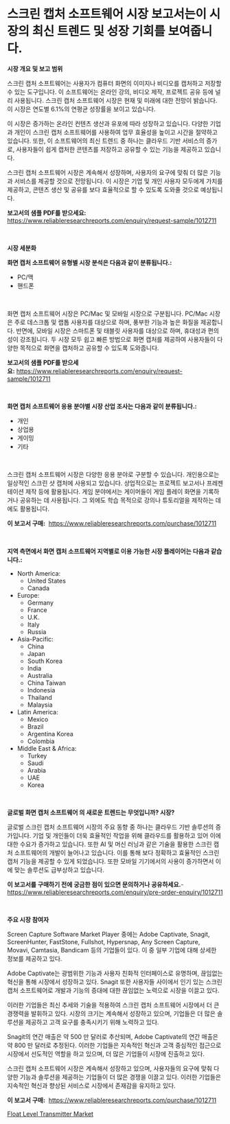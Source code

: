 <p><h1>스크린 캡처 소프트웨어 시장 보고서는이 시장의 최신 트렌드 및 성장 기회를 보여줍니다.</h1></p><p><strong>시장 개요 및 보고 범위</strong></p>
<p><p>스크린 캡처 소프트웨어는 사용자가 컴퓨터 화면의 이미지나 비디오를 캡처하고 저장할 수 있는 도구입니다. 이 소프트웨어는 온라인 강의, 비디오 제작, 프로젝트 공유 등에 널리 사용됩니다. 스크린 캡처 소프트웨어 시장은 현재 및 미래에 대한 전망이 밝습니다. 이 시장은 연도별 6.1%의 연평균 성장률을 보이고 있습니다. </p><p>이 시장은 증가하는 온라인 컨텐츠 생산과 유포에 따라 성장하고 있습니다. 다양한 기업과 개인이 스크린 캡처 소프트웨어를 사용하여 업무 효율성을 높이고 시간을 절약하고 있습니다. 또한, 이 소프트웨어의 최신 트렌드 중 하나는 클라우드 기반 서비스의 증가로, 사용자들이 쉽게 캡처한 콘텐츠를 저장하고 공유할 수 있는 기능을 제공하고 있습니다.</p><p>스크린 캡처 소프트웨어 시장은 계속해서 성장하며, 사용자의 요구에 맞춰 더 많은 기능과 서비스를 제공할 것으로 전망됩니다. 이 시장은 기업 및 개인 사용자 모두에게 가치를 제공하고, 콘텐츠 생산 및 공유를 보다 효율적으로 할 수 있도록 도와줄 것으로 예상됩니다.</p></p>
<p><strong>보고서의 샘플 PDF를 받으세요:</strong> <a href="https://www.reliableresearchreports.com/enquiry/request-sample/1012711">https://www.reliableresearchreports.com/enquiry/request-sample/1012711</a></p>
<p>&nbsp;</p>
<p><strong>시장 세분화</strong></p>
<p><strong>화면 캡처 소프트웨어 유형별 시장 분석은 다음과 같이 분류됩니다.:</strong></p>
<p><ul><li>PC/맥</li><li>핸드폰</li></ul></p>
<p>&nbsp;</p>
<p><p>화면 캡처 소프트웨어 시장은 PC/Mac 및 모바일 시장으로 구분됩니다. PC/Mac 시장은 주로 데스크톱 및 랩톱 사용자를 대상으로 하며, 풍부한 기능과 높은 화질을 제공합니다. 반면에, 모바일 시장은 스마트폰 및 태블릿 사용자를 대상으로 하며, 휴대성과 편의성이 강조됩니다. 두 시장 모두 쉽고 빠른 방법으로 화면 캡처를 제공하여 사용자들이 다양한 목적으로 화면을 캡처하고 공유할 수 있도록 도와줍니다.</p></p>
<p><strong>보고서의 샘플 PDF를 받으세요:</strong>&nbsp;<a href="https://www.reliableresearchreports.com/enquiry/request-sample/1012711">https://www.reliableresearchreports.com/enquiry/request-sample/1012711</a></p>
<p>&nbsp;</p>
<p><strong> 화면 캡처 소프트웨어 응용 분야별 시장 산업 조사는 다음과 같이 분류됩니다.:</strong></p>
<p><ul><li>개인</li><li>상업용</li><li>게이밍</li><li>기타</li></ul></p>
<p>&nbsp;</p>
<p><p>스크린 캡처 소프트웨어 시장은 다양한 응용 분야로 구분할 수 있습니다. 개인용으로는 일상적인 스크린 샷 캡처에 사용되고 있습니다. 상업적으로는 프로젝트 보고서나 프레젠테이션 제작 등에 활용됩니다. 게임 분야에서는 게이머들이 게임 플레이 화면을 기록하거나 공유하는 데 사용됩니다. 그 외에도 학습 목적으로 강의나 튜토리얼을 제작하는 데에도 활용됩니다.</p></p>
<p><strong>이 보고서 구매:</strong>&nbsp; <a href="https://www.reliableresearchreports.com/purchase/1012711">https://www.reliableresearchreports.com/purchase/1012711</a></p>
<p>&nbsp;</p>
<p><strong>지역 측면에서 화면 캡처 소프트웨어 지역별로 이용 가능한 시장 플레이어는 다음과 같습니다.:</strong></p>
<p><ul>
    <li>
        North America:
        <ul>
            <li>United States</li>
            <li>Canada</li>
        </ul>
    </li>
    <li>
        Europe:
        <ul>
            <li>Germany</li>
            <li>France</li>
            <li>U.K.</li>
            <li>Italy</li>
            <li>Russia</li>
        </ul>
    </li>
    <li>
        Asia-Pacific:
        <ul>
            <li>China</li>
            <li>Japan</li>
            <li>South Korea</li>
            <li>India</li>
            <li>Australia</li>
            <li>China Taiwan</li>
            <li>Indonesia</li>
            <li>Thailand</li>
            <li>Malaysia</li>
        </ul>
    </li>
    <li>
        Latin America:
        <ul>
            <li>Mexico</li>
            <li>Brazil</li>
            <li>Argentina Korea</li>
            <li>Colombia</li>
        </ul>
    </li>
    <li>
        Middle East & Africa:
        <ul>
            <li>Turkey</li>
            <li>Saudi</li>
            <li>Arabia</li>
            <li>UAE</li>
            <li>Korea</li>
        </ul>
    </li>
    </ul></p>
<p>&nbsp;</p>
<p><strong>글로벌 화면 캡처 소프트웨어 의 새로운 트렌드는 무엇입니까? 시장?</strong></p>
<p><p>글로벌 스크린 캡처 소프트웨어 시장의 주요 동향 중 하나는 클라우드 기반 솔루션의 증가입니다. 기업 및 개인들이 더욱 효율적인 작업을 위해 클라우드를 활용하고 있어 이에 대한 수요가 증가하고 있습니다. 또한 AI 및 머신 러닝과 같은 기술을 활용한 스크린 캡처 소프트웨어의 개발이 늘어나고 있습니다. 이를 통해 보다 정확하고 효율적인 스크린 캡처 기능을 제공할 수 있게 되었습니다. 또한 모바일 기기에서의 사용이 증가하면서 이에 맞는 솔루션도 급부상하고 있습니다.</p></p>
<p><strong>이 보고서를 구매하기 전에 궁금한 점이 있으면 문의하거나 공유하세요.</strong>- <a href="https://www.reliableresearchreports.com/enquiry/pre-order-enquiry/1012711">https://www.reliableresearchreports.com/enquiry/pre-order-enquiry/1012711</a></p>
<p>&nbsp;</p>
<p><strong>주요 시장 참여자</strong></p>
<p><p>Screen Capture Software Market Player 중에는 Adobe Captivate, Snagit, ScreenHunter, FastStone, Fullshot, Hypersnap, Any Screen Capture, Movavi, Camtasia, Bandicam 등의 기업들이 있다. 이 중 일부 기업에 대해 상세한 정보를 제공하고 있다.</p><p>Adobe Captivate는 광범위한 기능과 사용자 친화적 인터페이스로 유명하며, 끊임없는 혁신을 통해 시장에서 성장하고 있다. Snagit 또한 사용자들 사이에서 인기 있는 스크린 캡처 소프트웨어로 개발과 기능의 증대에 대한 끊임없는 노력으로 시장을 이끌고 있다.</p><p>이러한 기업들은 최신 추세와 기술을 적용하여 스크린 캡처 소프트웨어 시장에서 더 큰 경쟁력을 발휘하고 있다. 시장의 크기는 계속해서 성장하고 있으며, 기업들은 더 많은 솔루션을 제공하고 고객 요구를 충족시키기 위해 노력하고 있다.</p><p>Snagit의 연간 매출은 약 500 만 달러로 추산되며, Adobe Captivate의 연간 매출은 약 800 만 달러로 추정된다. 이러한 기업들은 지속적인 혁신과 고객 중심적인 접근으로 시장에서 선도적인 역할을 하고 있으며, 더 많은 기업들이 시장에 진출하고 있다.</p><p>스크린 캡처 소프트웨어 시장은 계속해서 성장하고 있으며, 사용자들의 요구에 맞춰 다양한 기능과 솔루션을 제공하는 기업들이 더 많은 경쟁을 이끌고 있다. 이러한 기업들은 지속적인 혁신과 향상된 서비스로 시장에서 존재감을 유지하고 있다.</p></p>
<p><strong>이 보고서 구매:</strong>&nbsp;&nbsp;<a href="https://www.reliableresearchreports.com/purchase/1012711">https://www.reliableresearchreports.com/purchase/1012711</a></p>
<p><p><a href="https://github.com/ChiragRP21/Market-Research-Report-List-3/blob/main/float-level-transmitter-market.md">Float Level Transmitter Market</a></p></p>
